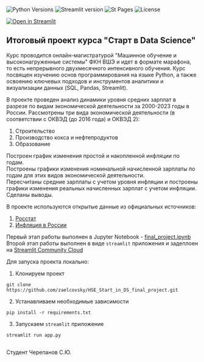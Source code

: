 ![Python Versions](https://img.shields.io/badge/python-3.10--3.11-blue)
![Streamlit version](https://img.shields.io/badge/streamlit-1.33.0-white)
![St Pages](https://img.shields.io/badge/st--pages-0.4.5-white)
![License](https://img.shields.io/github/license/blackary/st_pages)  
  
[![Open in Streamlit](https://static.streamlit.io/badges/streamlit_badge_black_white.svg)](https://hse-start-in-ds-project.streamlit.app/)

## Итоговый проект курса "Старт в Data Science"  
Курс проводится онлайн-магистратурой "Машинное обучение и высоконагруженные системы" ФКН ВШЭ и идет в формате марафона, то есть непрерывного двухмесячного интенсивного обучения.
Курс посвящен изучению основ программирования на языке Python, а также освоению ключевых подходов и инструментов аналитики и визуализации данных (SQL, Pandas, Streamlit).  

В проекте проведен анализ динамики уровня средних зарплат в разрезе по видам экономической деятельности за 2000-2023 годы  в России. Рассмотрены три вида экономической деятельности (в соответствии с ОКВЭД (до 2016 года) и ОКВЭД 2):
1) Строительство  
2) Производство кокса и нефтепродуктов  
3) Образование

Построен график изменения простой и накопленной инфляции по годам.  
Построены графики изменения номинальной начисленной зарплаты по годам для этих видов экономической деятельности.   
Пересчитаны средние зарплаты с учетом уровня инфляции и построены графики изменения реальных начисленных зарплат с учетом инфляции.   
Сделаны выводы.  

В проекте используются открытые данные из официальных источников: 
1) [Росстат](https://rosstat.gov.ru/labor_market_employment_salaries)  
2) [Инфляция в России](https://уровень-инфляции.рф/)  


Первый этап работы выполнен в Jupyter Notebook - [final_project.ipynb](https://github.com/zaelcovsky/HSE_Start_in_DS_final_project/blob/main/notebook/final_project.ipynb)  
Второй этап работы выполнен в виде ```streamlit``` приложения и задеплоен на [Streamlit Community Cloud](https://hse-start-in-ds-project.streamlit.app/)  

Для запуска проекта локально:  
1) Клонируем проект
```shell
git clone https://github.com/zaelcovsky/HSE_Start_in_DS_final_project.git
```
2) Устанавливаем необходимые зависимости
```shell
pip install -r requirements.txt
```
3) Запускаем ```streamlit``` приложениe
```shell
streamlit run app.py
```  
##  
Студент Черепанов С.Ю.